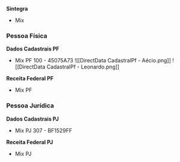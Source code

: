 **Sintegra**
- Mix
### Pessoa Física

**Dados Cadastrais PF**
- Mix PF 100 - 45075A73
![[DirectData CadastralPf - Aécio.png]]
![[DirectData CadastralPf - Leonardo.png]]

**Receita Federal PF**
- Mix PF 


### Pessoa Jurídica

**Dados Cadastrais PJ**
- Mix PJ 307 - BF1529FF


**Receita Federal PJ**
- Mix PJ 